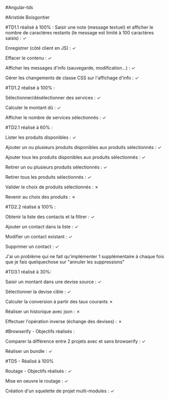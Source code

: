 #Angular-tds

#Aristide Boisgontier

#TD1.1 réalisé à 100% :
Saisir une note (message textuel) et afficher le nombre de caractères restants (le message est limité à 100 caractères saisis) : ✓

Enregistrer (côté client en JS) : ✓

Effacer le contenu : ✓

Afficher les messages d'info (sauvegarde, modification…) : ✓

Gérer les changements de classe CSS sur l'affichage d'info : ✓

#TD1.2 réalisé à 100% :

Sélectionner/désélectionner des services : ✓

Calculer le montant dû : ✓

Afficher le nombre de services sélectionnés : ✓

#TD2.1 réalisé à 60% :

Lister les produits disponibles : ✓

Ajouter un ou plusieurs produits disponibles aux produits sélectionnés : ✓

Ajouter tous les produits disponibles aux produits sélectionnés : ✓

Retirer un ou plusieurs produits sélectionnés : ✓

Retirer tous les produits sélectionnés : ✓

Valider le choix de produits sélectionnés : ✗

Revenir au choix des produits : ✗

#TD2.2 réalisé à 100% :

Obtenir la liste des contacts et la filtrer : ✓

Ajouter un contact dans la liste : ✓

Modifier un contact existant : ✓

Supprimer un contact : ✓

J'ai un problème qui ne fait qu'implémenter 1 supplémentaire à chaque fois que je fais quelquechose sur "annuler les suppressions"

#TD3.1 réalisé à 30%:

Saisir un montant dans une devise source : ✓

Sélectionner la devise cible : ✓

Calculer la conversion à partir des taux courants ✗

Réaliser un historique avec json : ✗

Effectuer l'opération inverse (échange des devises) : ✗

#Browserify - Objectifs réalisés :

Comparer la différence entre 2 projets avec et sans browserify : ✓

Réaliser un bundle :  ✓

#TD5 - Réalisé à 100%

Routage - Objectifs réalisés : ✓

Mise en oeuvre le routage : ✓

Création d'un squelette de projet multi-modules : ✓